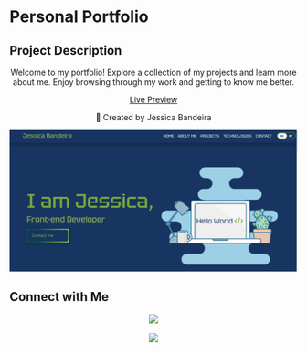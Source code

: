 # Personal Portfolio

## Project Description
<p align="center">Welcome to my portfolio! Explore a collection of my projects and learn more about me. Enjoy browsing through my work and getting to know me better.</p>

<p align="center">
    <a href="https://jessicasantosb.github.io/portfolio/">Live Preview</a>
</p>

<p align="center">🚀 Created by Jessica Bandeira</p>

![Screenshot of the Home Page](images/PrintScreenHomePage.png)

## Connect with Me 
<p align="center">
    <img src="https://github.com/TheDudeThatCode/TheDudeThatCode/blob/master/Assets/Handshake.gif" height="32px">
</p>

<p align="center">
    <a href="https://www.linkedin.com/in/jessica-santosb/"><img src="https://img.shields.io/badge/LinkedIn-0077B5?style=for-the-badge&logo=linkedin&logoColor=white"></a>
</p>